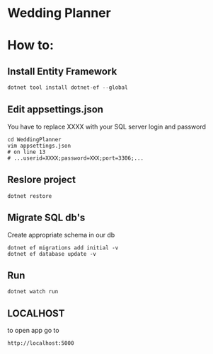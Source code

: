 # Wedding Planner

# How to:

## Install Entity Framework
```cs
dotnet tool install dotnet-ef --global
```
## Edit appsettings.json
You have to replace XXXX with your SQL server login and password
```
cd WeddingPlanner
vim appsettings.json
# on line 13
# ...userid=XXXX;password=XXX;port=3306;...
```

## Reslore project
```
dotnet restore
```

## Migrate SQL db's
Create appropriate schema in our db
```
dotnet ef migrations add initial -v
dotnet ef database update -v
```

## Run
```
dotnet watch run
```

## LOCALHOST
to open app go to 
```
http://localhost:5000 
```
